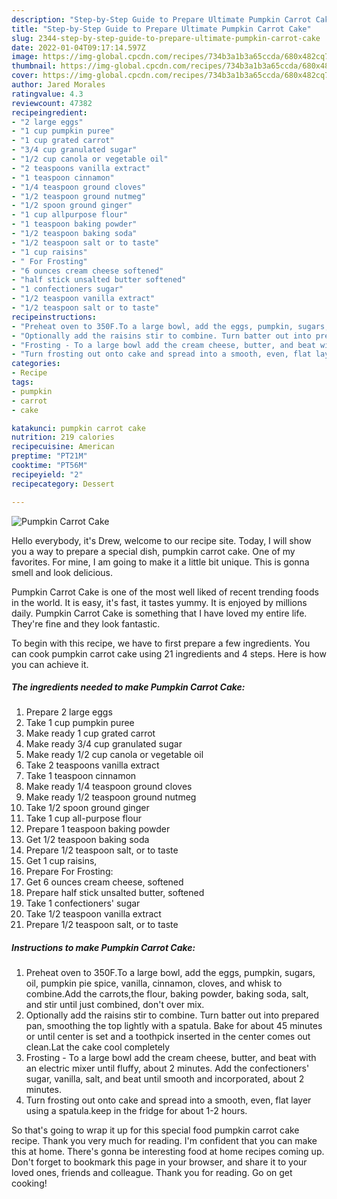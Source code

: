 ```yaml
---
description: "Step-by-Step Guide to Prepare Ultimate Pumpkin Carrot Cake"
title: "Step-by-Step Guide to Prepare Ultimate Pumpkin Carrot Cake"
slug: 2344-step-by-step-guide-to-prepare-ultimate-pumpkin-carrot-cake
date: 2022-01-04T09:17:14.597Z
image: https://img-global.cpcdn.com/recipes/734b3a1b3a65ccda/680x482cq70/pumpkin-carrot-cake-recipe-main-photo.jpg
thumbnail: https://img-global.cpcdn.com/recipes/734b3a1b3a65ccda/680x482cq70/pumpkin-carrot-cake-recipe-main-photo.jpg
cover: https://img-global.cpcdn.com/recipes/734b3a1b3a65ccda/680x482cq70/pumpkin-carrot-cake-recipe-main-photo.jpg
author: Jared Morales
ratingvalue: 4.3
reviewcount: 47382
recipeingredient:
- "2 large eggs"
- "1 cup pumpkin puree"
- "1 cup grated carrot"
- "3/4 cup granulated sugar"
- "1/2 cup canola or vegetable oil"
- "2 teaspoons vanilla extract"
- "1 teaspoon cinnamon"
- "1/4 teaspoon ground cloves"
- "1/2 teaspoon ground nutmeg"
- "1/2 spoon ground ginger"
- "1 cup allpurpose flour"
- "1 teaspoon baking powder"
- "1/2 teaspoon baking soda"
- "1/2 teaspoon salt or to taste"
- "1 cup raisins"
- " For Frosting"
- "6 ounces cream cheese softened"
- "half stick unsalted butter softened"
- "1 confectioners sugar"
- "1/2 teaspoon vanilla extract"
- "1/2 teaspoon salt or to taste"
recipeinstructions:
- "Preheat oven to 350F.To a large bowl, add the eggs, pumpkin, sugars, oil, pumpkin pie spice, vanilla, cinnamon, cloves, and whisk to combine.Add the carrots,the flour, baking powder, baking soda, salt, and stir until just combined, don&#39;t over mix."
- "Optionally add the raisins stir to combine. Turn batter out into prepared pan, smoothing the top lightly with a spatula. Bake for about 45 minutes or until center is set and a toothpick inserted in the center comes out clean.Lat the cake cool completely"
- "Frosting - To a large bowl add the cream cheese, butter, and beat with an electric mixer until fluffy, about 2 minutes. Add the confectioners&#39; sugar, vanilla, salt, and beat until smooth and incorporated, about 2 minutes."
- "Turn frosting out onto cake and spread into a smooth, even, flat layer using a spatula.keep in the fridge for about 1-2 hours."
categories:
- Recipe
tags:
- pumpkin
- carrot
- cake

katakunci: pumpkin carrot cake 
nutrition: 219 calories
recipecuisine: American
preptime: "PT21M"
cooktime: "PT56M"
recipeyield: "2"
recipecategory: Dessert

---
```



![Pumpkin Carrot Cake](https://img-global.cpcdn.com/recipes/734b3a1b3a65ccda/680x482cq70/pumpkin-carrot-cake-recipe-main-photo.jpg)

Hello everybody, it's Drew, welcome to our recipe site. Today, I will show you a way to prepare a special dish, pumpkin carrot cake. One of my favorites. For mine, I am going to make it a little bit unique. This is gonna smell and look delicious.



Pumpkin Carrot Cake is one of the most well liked of recent trending foods in the world. It is easy, it's fast, it tastes yummy. It is enjoyed by millions daily. Pumpkin Carrot Cake is something that I have loved my entire life. They're fine and they look fantastic.


To begin with this recipe, we have to first prepare a few ingredients. You can cook pumpkin carrot cake using 21 ingredients and 4 steps. Here is how you can achieve it.

<!--inarticleads1-->

##### The ingredients needed to make Pumpkin Carrot Cake:

1. Prepare 2 large eggs
1. Take 1 cup pumpkin puree
1. Make ready 1 cup grated carrot
1. Make ready 3/4 cup granulated sugar
1. Make ready 1/2 cup canola or vegetable oil
1. Take 2 teaspoons vanilla extract
1. Take 1 teaspoon cinnamon
1. Make ready 1/4 teaspoon ground cloves
1. Make ready 1/2 teaspoon ground nutmeg
1. Take 1/2 spoon ground ginger
1. Take 1 cup all-purpose flour
1. Prepare 1 teaspoon baking powder
1. Get 1/2 teaspoon baking soda
1. Prepare 1/2 teaspoon salt, or to taste
1. Get 1 cup raisins,
1. Prepare  For Frosting:
1. Get 6 ounces cream cheese, softened
1. Prepare half stick unsalted butter, softened
1. Take 1 confectioners&#39; sugar
1. Take 1/2 teaspoon vanilla extract
1. Prepare 1/2 teaspoon salt, or to taste




<!--inarticleads2-->

##### Instructions to make Pumpkin Carrot Cake:

1. Preheat oven to 350F.To a large bowl, add the eggs, pumpkin, sugars, oil, pumpkin pie spice, vanilla, cinnamon, cloves, and whisk to combine.Add the carrots,the flour, baking powder, baking soda, salt, and stir until just combined, don&#39;t over mix.
1. Optionally add the raisins stir to combine. Turn batter out into prepared pan, smoothing the top lightly with a spatula. Bake for about 45 minutes or until center is set and a toothpick inserted in the center comes out clean.Lat the cake cool completely
1. Frosting - To a large bowl add the cream cheese, butter, and beat with an electric mixer until fluffy, about 2 minutes. Add the confectioners&#39; sugar, vanilla, salt, and beat until smooth and incorporated, about 2 minutes.
1. Turn frosting out onto cake and spread into a smooth, even, flat layer using a spatula.keep in the fridge for about 1-2 hours.




So that's going to wrap it up for this special food pumpkin carrot cake recipe. Thank you very much for reading. I'm confident that you can make this at home. There's gonna be interesting food at home recipes coming up. Don't forget to bookmark this page in your browser, and share it to your loved ones, friends and colleague. Thank you for reading. Go on get cooking!
